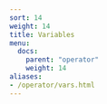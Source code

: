 ```yaml
---
sort: 14
weight: 14
title: Variables
menu:
  docs:
    parent: "operator"
    weight: 14
aliases:
- /operator/vars.html
---
```

